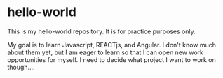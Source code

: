 # hello-world
This is my hello-world repository. It is for practice purposes only.

My goal is to learn Javascript, REACTjs, and Angular. I don't know much about them yet, but I am eager to learn so that I can open new work opportunities for myself. I need to decide what project I want to work on though....
